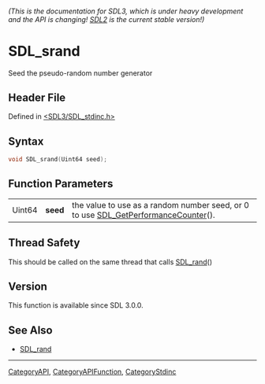 ###### (This is the documentation for SDL3, which is under heavy development and the API is changing! [SDL2](https://wiki.libsdl.org/SDL2/) is the current stable version!)
# SDL_srand

Seed the pseudo-random number generator

## Header File

Defined in [<SDL3/SDL_stdinc.h>](https://github.com/libsdl-org/SDL/blob/main/include/SDL3/SDL_stdinc.h)

## Syntax

```c
void SDL_srand(Uint64 seed);
```

## Function Parameters

|        |          |                                                                                                                 |
| ------ | -------- | --------------------------------------------------------------------------------------------------------------- |
| Uint64 | **seed** | the value to use as a random number seed, or 0 to use [SDL_GetPerformanceCounter](SDL_GetPerformanceCounter)(). |

## Thread Safety

This should be called on the same thread that calls [SDL_rand](SDL_rand)()

## Version

This function is available since SDL 3.0.0.

## See Also

- [SDL_rand](SDL_rand)

----
[CategoryAPI](CategoryAPI), [CategoryAPIFunction](CategoryAPIFunction), [CategoryStdinc](CategoryStdinc)

